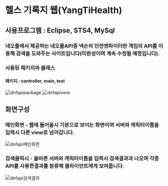# 헬스 기록지 웹(YangTiHealth)
## 사용프로그램 : Eclipse, STS4, MySql
### 네오플에서 제공하는 네오플API중 넥슨의 던전앤파이터란 게임의 API를 이용해 검색을 도와주는 사이트입니다(미완성이며 계속 수정될 예정입니다).
### 사용된 패키지와 클래스
#### 패키지 : controller, main, test
![dnfapipackage](https://user-images.githubusercontent.com/79144494/118081069-9dc19100-b3f5-11eb-8ac6-ed1e2c1b65b7.PNG)
![dnfapiview](https://user-images.githubusercontent.com/79144494/118081141-c5b0f480-b3f5-11eb-8225-992dfed54343.PNG)
## 화면구성
### 메인화면 - 웹에 들어올시 기본으로 보이는 화면이며 서버와 캐릭터이름을 입력시 다른 view로 넘어갑니다.
![dnfapi메인화면](https://user-images.githubusercontent.com/79144494/118081153-cc3f6c00-b3f5-11eb-801a-a8829951f057.PNG)
### 검색클릭시 - 올바른 서버와 캐릭터이름을 입력시 검색결과과 나오며 각종 API를 사용한결과를 분류해 클라이언트에게 보여줍니다.
![dnfapi검색결과](https://user-images.githubusercontent.com/79144494/118081324-16c0e880-b3f6-11eb-9c2e-f3e36eea6427.PNG)

